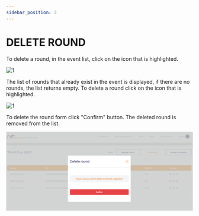 ```yaml
---
sidebar_position: 3
---
```


# DELETE ROUND

To delete a round, in the event list, click on the icon that is highlighted.

![1](/img/group-create-1.png)

The list of rounds that already exist in the event is displayed, if there are no rounds, the list returns empty.
To delete a round click on the icon that is highlighted.

![1](/img/round-delete-bt.png)

To delete the round form click "Confirm" button. The deleted round is removed from the list.

![1](/img/round-delete.PNG)
